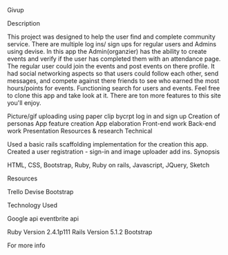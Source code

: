 Givup

Description

This project was designed to help the user find and complete community service. There are multiple log ins/ sign ups for regular users and Admins using devise. In this app the Admin(organzier) has the ability to create events and verify if the user has completed them with an attendance page. The regular user could join the events and post events on there profile. It had social networking aspects so that users could follow each other, send messages, and compete against there friends to see who earned the most hours/points for events. Functioning search for users and events. Feel free to clone this app and take look at it. There are ton more features to this site you'll enjoy. 

Picture/gif uploading using paper clip bycrpt log in and sign up Creation of personas App feature creation App elaboration Front-end work Back-end work Presentation Resources & research Technical

Used a basic rails scaffolding implementation for the creation this app. Created a user registration - sign-in and image uploader add ins. Synopsis

HTML, CSS, Bootstrap, Ruby, Ruby on rails, Javascript, JQuery, Sketch

Resources

Trello Devise  Bootstrap 

Technology Used 

Google api eventbrite api

Ruby Version 2.4.1p111 Rails Version 5.1.2 Bootstrap

For more info
